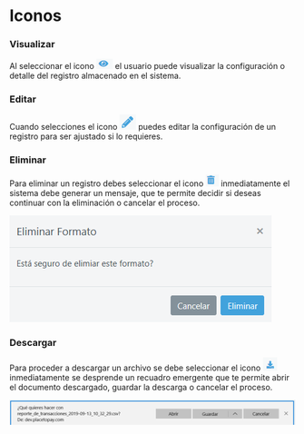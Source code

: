 # Iconos

### Visualizar

Al seleccionar el icono ![see](../../images_folder/general/icon/see.png) el usuario puede visualizar la configuración o detalle del registro almacenado en el sistema.

### Editar

Cuando selecciones el icono ![edit](../../images_folder/general/icon/edit.png) puedes editar la configuración de un registro para ser ajustado si lo requieres.

### Eliminar 

Para eliminar un registro debes seleccionar el icono ![delete](../../images_folder/general/icon/delete.png) inmediatamente el sistema debe generar un mensaje, que te permite decidir si deseas continuar con la eliminación o cancelar el proceso.

![message](../../images_folder/general/icon/message.png)

### Descargar

Para proceder a descargar un archivo se debe seleccionar el icono ![downloadReports](../../images_folder/general/icon/downloadReports.png) inmediatamente se desprende un recuadro emergente que te permite abrir el documento descargado, guardar la descarga o cancelar el proceso.

![saveDownload](../../images_folder/general/icon/saveDownload.png)



